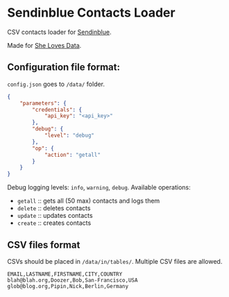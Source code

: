 # Sendinblue Contacts Loader

CSV contacts loader for [Sendinblue](https://sendinblue.com/).

Made for [She Loves Data](https://shelovesdata.com/).

## Configuration file format:

`config.json` goes to `/data/` folder.

```json
{
    "parameters": {
        "credentials": {
            "api_key": "<api_key>"
        },
        "debug": {
            "level": "debug"
        },
        "op": {
            "action": "getall"
        }
    }
}
```

Debug logging levels: `info`, `warning`, `debug`.
Available operations: 
- `getall` :: gets all (50 max) contacts and logs them
- `delete` :: deletes contacts
- `update` :: updates contacts
- `create` :: creates contacts

## CSV files format

CSVs should be placed in `/data/in/tables/`.
Multiple CSV files are allowed.

```csv
EMAIL,LASTNAME,FIRSTNAME,CITY,COUNTRY
blah@blah.org,Doozer,Bob,San-Francisco,USA
glob@blog.org,Pipin,Nick,Berlin,Germany
```
